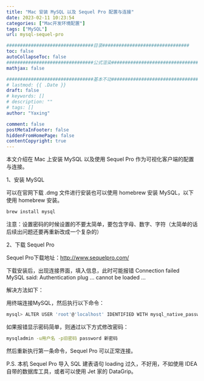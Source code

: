 ```yaml
---
title: "Mac 安装 MySQL 以及 Sequel Pro 配置与连接"
date: 2023-02-11 10:23:54
categories: ["Mac开发环境配置"]
tags: ["MySQL"]
url: mysql-sequel-pro

################################目录################################
toc: false
autoCollapseToc: false
################################公式渲染################################
mathjax: false

################################基本不动################################
# lastmod: {{ .Date }}
draft: false
# keywords: []
# description: ""
# tags: []
author: "Yaxing"

comment: false
postMetaInFooter: false
hiddenFromHomePage: false
contentCopyright: true
---
```


本文介绍在 Mac 上安装 MySQL 以及使用 Sequel Pro 作为可视化客户端的配置与连接。<!--more-->

1、安装 MySQL

可以在官网下载 .dmg 文件进行安装也可以使用 homebrew 安装 MySQL，以下使用 homebrew 安装。

```sh
brew install mysql
```

注意：设置密码的时候设置的不要太简单，要包含字母、数字、字符（太简单的话后续出问题还要再重新改成一个复杂的）

2、下载 Sequel Pro 

Sequel Pro下载地址：http://www.sequelpro.com/

下载安装后，出现连接界面，填入信息，此时可能报错 Connection failed MySQL said: Authentication plug ... cannot be loaded ...

解决方法如下：

用终端连接MySQL，然后执行以下命令：

```bash
mysql> ALTER USER 'root'@'localhost' IDENTIFIED WITH mysql_native_password BY '此处填写设置的MySQL密码';
```

如果报错显示密码简单，则通过以下方式修改密码：

```sh
mysqladmin -u用户名 -p旧密码 password 新密码 
```

然后重新执行第一条命令，Sequel Pro 可以正常连接。

P.S. 本机 Sequel Pro 导入 SQL 建表语句 loading 过久，不好用，不如使用 IDEA 自带的数据库工具，或者可以使用 Jet 家的 DataGrip。
